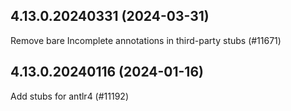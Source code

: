 ## 4.13.0.20240331 (2024-03-31)

Remove bare Incomplete annotations in third-party stubs (#11671)

## 4.13.0.20240116 (2024-01-16)

Add stubs for antlr4 (#11192)

